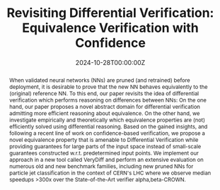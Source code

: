 ---
title: "Revisiting Differential Verification: Equivalence Verification with Confidence"

# Authors
# If you created a profile for a user (e.g. the default `admin` user), write the username (folder name) here 
# and it will be replaced with their full name and linked to their profile.
authors:
- admin
- Philipp Kern
- Marvin Janzen
- Bernhard Beckert

date: "2024-10-28T00:00:00Z"
doi: "10.48550/arXiv.2410.20207"

# Schedule page publish date (NOT publication's date).
publishDate: "2023-10-28T00:00:00Z"

# Publication type.
# Legend: 0 = Uncategorized; 1 = Conference paper; 2 = Journal article;
# 3 = Preprint / Working Paper; 4 = Report; 5 = Book; 6 = Book section;
# 7 = Thesis; 8 = Patent
publication_types: ["manuscript"]

# Publication name and optional abbreviated publication name.
#publication: 
#publication_short: 

abstract: |2-
  When validated neural networks (NNs) are pruned (and retrained) before deployment, it is desirable to prove that the new NN behaves equivalently to the (original) reference NN. To this end, our paper revisits the idea of differential verification which performs reasoning on differences between NNs: On the one hand, our paper proposes a novel abstract domain for differential verification admitting more efficient reasoning about equivalence. On the other hand, we investigate empirically and theoretically which equivalence properties are (not) efficiently solved using differential reasoning. Based on the gained insights, and following a recent line of work on confidence-based verification, we propose a novel equivalence property that is amenable to Differential Verification while providing guarantees for large parts of the input space instead of small-scale guarantees constructed w.r.t. predetermined input points. We implement our approach in a new tool called VeryDiff and perform an extensive evaluation on numerous old and new benchmark families, including new pruned NNs for particle jet classification in the context of CERN's LHC where we observe median speedups >300x over the State-of-the-Art verifier alpha,beta-CROWN. 

# Summary. An optional shortened abstract.
#summary: We evaluate the potential of Large Language Models (specifically GPT 3.5 and GPT 4o) for the generation of code annotations in the Java Modelling Language using a prototypical integration of the Java verification tools KeY and JJBMC with OpenAI's API.

tags:
- Formal Methods
- Neural Network Verification 
- Compression
- Equivalence
- Differential Verification

# Display this page in the Featured widget?
featured: false

# Custom links (uncomment lines below)
# links:
#  - name: DOI
#    url: https://doi.org/10.1007/978-3-031-75387-9_15

url_pdf: 'https://arxiv.org/pdf/2410.20207'
#url_code: ''
#url_dataset: ''
#url_poster: ''
#url_project: ''
#url_slides: ''
#url_source: ''
#url_video: 'https://www.youtube.com/watch?v=xUysflQIftE&t=3083s'

# Featured image
# To use, add an image named `featured.jpg/png` to your page's folder. 
# image:
#   caption: 'The computation of the german wage tax uses religious affiliation as an input. This is necessary to compute the church tax. But does it inadvertedly modify other outputs?'
#   focal_point: ""
#   preview_only: false

# Associated Projects (optional).
#   Associate this publication with one or more of your projects.
#   Simply enter your project's folder or file name without extension.
#   E.g. `internal-project` references `content/project/internal-project/index.md`.
#   Otherwise, set `projects: []`.
#projects:
#- ba

# Slides (optional).
#   Associate this publication with Markdown slides.
#   Simply enter your slide deck's filename without extension.
#   E.g. `slides: "example"` references `content/slides/example/index.md`.
#   Otherwise, set `slides: ""`.
# slides: example
---